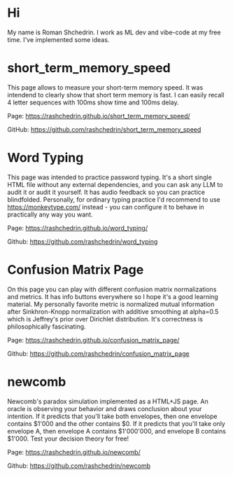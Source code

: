 # Hi
My name is Roman Shchedrin. I work as ML dev and vibe-code at my free time. I've implemented some ideas.
# short_term_memory_speed
This page allows to measure your short-term memory speed. It was intendend to clearly show that short term memory is fast. I can easily recall 4 letter sequences with 100ms show time and 100ms delay. 

Page: https://rashchedrin.github.io/short_term_memory_speed/

GitHub: https://github.com/rashchedrin/short_term_memory_speed

# Word Typing
This page was intended to practice password typing. It's a short single HTML file without any external dependencies, and you can ask any LLM to audit it or audit it yourself. It has audio feedback so you can practice blindfolded. Personally, for ordinary typing practice I'd recommend to use https://monkeytype.com/ instead - you can configure it to behave in practically any way you want.

Page: https://rashchedrin.github.io/word_typing/

Github: https://github.com/rashchedrin/word_typing

# Confusion Matrix Page
On this page you can play with different confusion matrix normalizations and metrics. It has info buttons everywhere so I hope it's a good learning material. My personally favorite metric is normalized mutual information after Sinkhron-Knopp normalization with additive smoothing at alpha=0.5 which is Jeffrey's prior over Dirichlet distribution. It's correctness is philosophically fascinating.

Page: https://rashchedrin.github.io/confusion_matrix_page/

Github: https://github.com/rashchedrin/confusion_matrix_page

# newcomb
Newcomb's paradox simulation implemented as a HTML+JS page. An oracle is observing your behavior and draws conclusion about your intention. If it predicts that you'll take both envelopes, then one envelope contains $1'000 and the other contains $0. If it predicts that you'll take only envelope A, then envelope A contains $1'000'000, and envelope B contains $1'000. Test your decision theory for free!

Page: https://rashchedrin.github.io/newcomb/

Github: https://github.com/rashchedrin/newcomb

